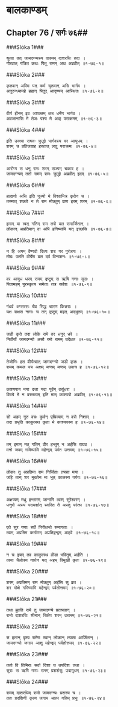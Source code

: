 बालकाण्डम्
===============================


## Chapter 76  / सर्गः ७६##


###Slōka 1###


    श्रुत्वा तत् जामदग्न्यस्य वाक्यम् दाशरथिः तदा ।
    गौरवात् यंत्रित कथः पितू रामम् अथ अब्रवीत् ॥१-७६-१॥


###Slōka 2###


    कृतवान् अस्मि यत् कर्म श्रुतवान् असि भार्गव ।
    अनुरुन्ध्यामहे ब्रह्मन् पितुर् आनृण्यम् आस्थितः ॥१-७६-२॥


###Slōka 3###


    वीर्य हीनम् इव अशक्तम् क्षत्र धर्मेण भार्गव ।
    अवजानासि मे तेजः पश्य मे अद्य पराक्रमम् ॥१-७६-३॥


###Slōka 4###


    इति उक्त्वा राघवः क्रुद्धो भार्गवस्य वर आयुधम् ।
    शरम् च प्रतिजग्राह हस्तात् लघु पराक्रमः ॥१-७६-४॥


###Slōka 5###


    आरोप्य स धनू रामः शरम् सज्यम् चकार ह ।
    जामदग्न्यम् ततो रामम् रामः क्रुद्धो अब्रवीत् इदम् ॥१-७६-५॥


###Slōka 6###


    ब्राह्मणो असि इति पूज्यो मे विश्वामित्र कृतेन च ।
    तस्मात् शक्तो न ते राम मोक्तुम् प्राण हरम् शरम् ॥१-७६-६॥


###Slōka 7###


    इमाम् वा त्वत् गतिम् राम तपो बल समार्जितान् ।
    लोकान् अप्रतिमान् वा अपि हनिष्यामि यत् इच्छसि ॥१-७६-७॥


###Slōka 8###


    न हि अयम् वैष्णवो दिव्यः शरः पर पुरंजयः ।
    मोघः पतति वीर्येण बल दर्प विनाशनः ॥१-७६-८॥


###Slōka 9###


    वर आयुध धरम् रामम् द्रष्टुम् स ऋषि गणाः सुराः ।
    पितामहम् पुरस्कृत्य समेताः तत्र सर्वशः ॥१-७६-९॥


###Slōka 10###


    गंधर्व अप्सरसः चैव सिद्ध चारण किन्नराः ।
    यक्ष राक्षस नागाः च तत् द्रष्टुम् महत् अद्भुतम् ॥१-७६-१०॥


###Slōka 11###


    जडी कृते तदा लोके रामे वर धनुर् धरे ।
    निर्वीर्यो जामदग्न्यो असौ रमो रामम् उदैक्षत ॥१-७६-११॥


###Slōka 12###


    तेजोभिः हत वीर्यत्वात् जामदग्न्यो जडी कृतः ।
    रामम् कमल पत्र अक्षम् मन्दम् मन्दम् उवाच ह ॥१-७६-१२॥


###Slōka 13###


    काश्यपाय मया दत्ता यदा पूर्वम् वसुंधरा ।
    विषये मे न वस्तव्यम् इति माम् काश्यपो अब्रवीत् ॥१-७६-१३॥


###Slōka 14###


    सो अहम् गुरु वचः कुर्वन् पृथिव्याम् न वसे निशाम् ।
    तदा प्रभृति काकुत्स्थ कृता मे काश्यपस्य ह ॥१-७६-१४॥


###Slōka 15###


    तम् इमाम् मत् गतिम् वीर हन्तुम् न अर्हसि राघव ।
    मनो जवम् गमिष्यामि महेन्द्रम् पर्वत उत्तमम् ॥१-७६-१५॥


###Slōka 16###


    लोकाः तु अप्रतिमा राम निर्जिताः तपसा मया ।
    जहि तान् शर मुख्येन मा भूत् कालस्य पर्ययः ॥१-७६-१६॥


###Slōka 17###


    अक्षय्यम् मधु हन्तारम् जानामि त्वाम् सुरेश्वरम् ।
    धनुषो अस्य परामर्शात् स्वस्ति ते अस्तु परंतप ॥१-७६-१७॥


###Slōka 18###


    एते सुर गणाः सर्वे निरीक्षन्ते समागताः ।
    त्वाम् अप्रतिम कर्माणम् अप्रतिद्वन्द्वम् आहवे ॥१-७६-१८॥


###Slōka 19###


    न च इयम् तव काकुत्स्थ व्रीडा भवितुम् अर्हति ।
    त्वया त्रैलोक्य नाथेन यत् अहम् विमुखी कृतः ॥१-७६-१९॥


###Slōka 20###


    शरम् अप्रतिमम् राम मोक्तुम् अर्हसि सु व्रत ।
    शर मोक्षे गमिष्यामि महेन्द्रम् पर्वतोत्तमम् ॥१-७६-२०॥


###Slōka 21###


    तथा ब्रुवति रामे तु जामदग्न्ये प्रतापवान् ।
    रामो दाशरथिः श्रीमान् चिक्षेप शरम् उत्तमम् ॥१-७६-२१॥


###Slōka 22###


    स हतान् दृश्य रामेण स्वान् लोकान् तपसा आर्जितान् ।
    जामदग्न्यो जगाम आशु महेन्द्रम् पर्वतोत्तमम् ॥१-७६-२२॥


###Slōka 23###


    ततो वि तिमिराः सर्वा दिशा च उपदिशः तथा ।
    सुराः स ऋषि गणाः रामम् प्रशशंसुः उदायुधम् ॥१-७६-२३॥


###Slōka 24###


    रामम् दाशरथिम् रामो जामदग्न्यः प्रशस्य च ।
    ततः प्रदक्षिणी कृत्य जगाम आत्म गतिम् प्रभुः ॥१-७६-२४॥


